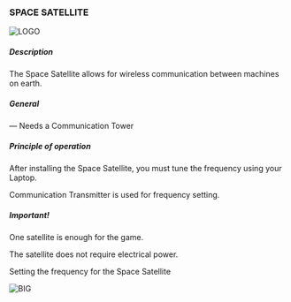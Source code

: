 ### SPACE SATELLITE

![LOGO](https://raw.githubusercontent.com/GT-IMPACT/impact-front/main/public/media/gregtech/SpaceSatellite.png)

##### Description

The Space Satellite allows for wireless communication between machines on earth.

##### General

— Needs a Communication Tower

##### Principle of operation

After installing the Space Satellite, you must tune the frequency using your Laptop.

Communication Transmitter is used for frequency setting.

##### Important!

One satellite is enough for the game.

The satellite does not require electrical power.

Setting the frequency for the Space Satellite

![BIG](https://raw.githubusercontent.com/GT-IMPACT/impact-front/main/public/media/gregtech/connectSattelite.gif)
